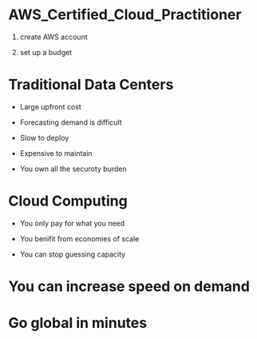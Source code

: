# AWS_Certified_Cloud_Practitioner

1. create AWS account

2. set up a budget

# Traditional Data Centers

* Large upfront cost

* Forecasting demand is difficult

* Slow to deploy

* Expensive to maintain

* You own all the securoty burden

# Cloud Computing

* You only pay for what you need

* You benifit from economies of scale

* You can stop guessing capacity

# You can increase speed on demand

# Go global in minutes